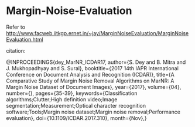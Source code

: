# Margin-Noise-Evaluation

Refer to http://www.facweb.iitkgp.ernet.in/~jay/MarginNoiseEvaluation/MarginNoiseEvaluation.html

citation:

@INPROCEEDINGS{dey_MarNR_ICDAR17, author={S. Dey and B. Mitra and J. Mukhopadhyay and S. Sural}, booktitle={2017 14th IAPR International Conference on Document Analysis and Recognition (ICDAR)}, title={A Comparative Study of Margin Noise Removal Algorithms on MarNR: A Margin Noise Dataset of Document Images}, year={2017}, volume={04}, number={}, pages={35-39}, keywords={Classification algorithms;Clutter;High definition video;Image segmentation;Measurement;Optical character recognition software;Tools;Margin noise dataset;Margin noise removal;Performance evaluation}, doi={10.1109/ICDAR.2017.310}, month={Nov},}
